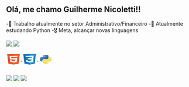 ## Olá, me chamo Guilherme Nicoletti!!

  -💼 Trabalho atualmente no setor Administrativo/Financeiro
  -📘 Atualmente estudando Python
  -🎖️ Meta, alcançar novas linguagens 


<div align="">
  <a href="https://github.com/guilhermenicoletti">
  <img height="180em" src="https://github-readme-stats.vercel.app/api?username=Guilherme-Nicoletti&show_icons=True&theme=merko&include_all_commits=true&count_private=true"/>
  <img height="180em" src="https://github-readme-stats.vercel.app/api/top-langs/?username=Guilherme-Nicoletti&layout=compact&langs_count=7&theme=merko"/>
</div>
<div style="display: inline_block"><br>
  <img align="center" alt="Gui-HTML" height="30" width="40" src="https://raw.githubusercontent.com/devicons/devicon/master/icons/html5/html5-original.svg">
  <img align="center" alt="Gui-CSS" height="30" width="40" src="https://raw.githubusercontent.com/devicons/devicon/master/icons/css3/css3-original.svg">
  <img align="center" alt="Gui-Python" height="30" width="40" src="https://raw.githubusercontent.com/devicons/devicon/master/icons/python/python-original.svg">
</div>

##

<div> 
  <a href="https://www.instagram.com/gu1lherme__djenifer/" target="_blank"><img src="https://img.shields.io/badge/-Instagram-%23E4405F?style=for-the-badge&logo=instagram&logoColor=white" target="_blank"></a>
  <a href = "mailto:gu1lhermenlt@hotmail.com"><img src="https://img.shields.io/badge/Microsoft_Outlook-0078D4?style=for-the-badge&logo=microsoft-outlook&logoColor=white" target="_blank"></a>
  <a href="https://www.linkedin.com/in/guilherme-nicoletti-85a3ab24b/" target="_blank"><img src="https://img.shields.io/badge/-LinkedIn-%230077B5?style=for-the-badge&logo=linkedin&logoColor=white" target="_blank"></a> 
 
 
</div>
